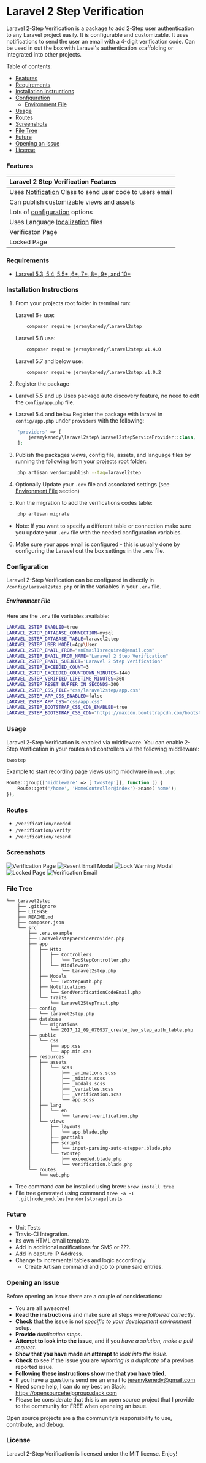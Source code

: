 # Laravel 2 Step Verification
Laravel 2-Step Verification is a package to add 2-Step user authentication to any Laravel project easily. It is configurable and customizable. It uses notifications to send the user an email with a 4-digit verification code. Can be used in out the box with Laravel's authentication scaffolding or integrated into other projects.


Table of contents:
- [Features](#features)
- [Requirements](#requirements)
- [Installation Instructions](#installation-instructions)
- [Configuration](#configuration)
    - [Environment File](#environment-file)
- [Usage](#usage)
- [Routes](#routes)
- [Screenshots](#screenshots)
- [File Tree](#file-tree)
- [Future](#future)
- [Opening an Issue](#opening-an-issue)
- [License](#license)

### Features

| Laravel 2 Step Verification Features |
| :------------ |
| Uses [Notification](https://laravel.com/docs/5.5/notifications) Class to send user code to users email |
| Can publish customizable views and assets |
| Lots of [configuration](#configuration) options |
| Uses Language [localization](https://laravel.com/docs/5.5/localization) files |
| Verificaton Page |
| Locked Page |

### Requirements
* [Laravel 5.3, 5.4, 5.5+ ,6+, 7+, 8+, 9+, and 10+](https://laravel.com/docs/installation)

### Installation Instructions
1. From your projects root folder in terminal run:

    Laravel 6+ use:

    ```bash
        composer require jeremykenedy/laravel2step
    ```

    Laravel 5.8 use:
    ```bash
        composer require jeremykenedy/laravel2step:v1.4.0
    ```

    Laravel 5.7 and below use:

    ```
        composer require jeremykenedy/laravel2step:v1.0.2
    ```

2. Register the package

* Laravel 5.5 and up
Uses package auto discovery feature, no need to edit the `config/app.php` file.

* Laravel 5.4 and below
Register the package with laravel in `config/app.php` under `providers` with the following:

```php
    'providers' => [
        jeremykenedy\laravel2step\laravel2stepServiceProvider::class,
    ];
```

3. Publish the packages views, config file, assets, and language files by running the following from your projects root folder:

```bash
    php artisan vendor:publish --tag=laravel2step
```

4. Optionally Update your `.env` file and associated settings (see [Environment File](#environment-file) section)

5. Run the migration to add the verifications codes table:

```php
    php artisan migrate
```

* Note: If you want to specify a different table or connection make sure you update your `.env` file with the needed configuration variables.

6. Make sure your apps email is configured - this is usually done by configuring the Laravel out the box settings in the `.env` file.

### Configuration
Laravel 2-Step Verification can be configured in directly in `/config/laravel2step.php` or in the variables in your `.env` file.

##### Environment File
Here are the `.env` file variables available:

```bash
LARAVEL_2STEP_ENABLED=true
LARAVEL_2STEP_DATABASE_CONNECTION=mysql
LARAVEL_2STEP_DATABASE_TABLE=laravel2step
LARAVEL_2STEP_USER_MODEL=App\User
LARAVEL_2STEP_EMAIL_FROM="anEmailIsrequired@email.com"
LARAVEL_2STEP_EMAIL_FROM_NAME="Laravel 2 Step Verification"
LARAVEL_2STEP_EMAIL_SUBJECT='Laravel 2 Step Verification'
LARAVEL_2STEP_EXCEEDED_COUNT=3
LARAVEL_2STEP_EXCEEDED_COUNTDOWN_MINUTES=1440
LARAVEL_2STEP_VERIFIED_LIFETIME_MINUTES=360
LARAVEL_2STEP_RESET_BUFFER_IN_SECONDS=300
LARAVEL_2STEP_CSS_FILE="css/laravel2step/app.css"
LARAVEL_2STEP_APP_CSS_ENABLED=false
LARAVEL_2STEP_APP_CSS="css/app.css"
LARAVEL_2STEP_BOOTSTRAP_CSS_CDN_ENABLED=true
LARAVEL_2STEP_BOOTSTRAP_CSS_CDN="https://maxcdn.bootstrapcdn.com/bootstrap/3.3.7/css/bootstrap.min.css"
```

### Usage
Laravel 2-Step Verification is enabled via middleware.
You can enable 2-Step Verification in your routes and controllers via the following middleware:

```php
twostep
```

Example to start recording page views using middlware in `web.php`:

```php
Route::group(['middleware' => ['twostep']], function () {
    Route::get('/home', 'HomeController@index')->name('home');
});
```

### Routes
* ```/verification/needed```
* ```/verification/verify```
* ```/verification/resend```

### Screenshots
![Verification Page](https://s3-us-west-2.amazonaws.com/github-project-images/laravel2step/1-verification-page.jpeg)
![Resent Email Modal](https://s3-us-west-2.amazonaws.com/github-project-images/laravel2step/2-verification-email-resent.jpeg)
![Lock Warning Modal](https://s3-us-west-2.amazonaws.com/github-project-images/laravel2step/3-lock-warning.jpeg)
![Locked Page](https://s3-us-west-2.amazonaws.com/github-project-images/laravel2step/4-lock-screen.jpeg)
![Verification Email](https://s3-us-west-2.amazonaws.com/github-project-images/laravel2step/5-verification-email.jpeg)

### File Tree

```
└── laravel2step
    ├── .gitignore
    ├── LICENSE
    ├── README.md
    ├── composer.json
    └── src
        ├── .env.example
        ├── Laravel2stepServiceProvider.php
        ├── app
        │   ├── Http
        │   │   ├── Controllers
        │   │   │   └── TwoStepController.php
        │   │   └── Middleware
        │   │       └── Laravel2step.php
        │   ├── Models
        │   │   └── TwoStepAuth.php
        │   ├── Notifications
        │   │   └── SendVerificationCodeEmail.php
        │   └── Traits
        │       └── Laravel2StepTrait.php
        ├── config
        │   └── laravel2step.php
        ├── database
        │   └── migrations
        │       └── 2017_12_09_070937_create_two_step_auth_table.php
        ├── public
        │   └── css
        │       ├── app.css
        │       └── app.min.css
        ├── resources
        │   ├── assets
        │   │   └── scss
        │   │       ├── _animations.scss
        │   │       ├── _mixins.scss
        │   │       ├── _modals.scss
        │   │       ├── _variables.scss
        │   │       ├── _verification.scss
        │   │       └── app.scss
        │   ├── lang
        │   │   └── en
        │   │       └── laravel-verification.php
        │   └── views
        │       ├── layouts
        │       │   └── app.blade.php
        │       ├── partials
        │       ├── scripts
        │       │   └── input-parsing-auto-stepper.blade.php
        │       └── twostep
        │           ├── exceeded.blade.php
        │           └── verification.blade.php
        └── routes
            └── web.php

```

* Tree command can be installed using brew: `brew install tree`
* File tree generated using command `tree -a -I '.git|node_modules|vendor|storage|tests`

### Future
* Unit Tests
* Travis-CI Integration.
* Its own HTML email template.
* Add in additional notifications for SMS or ???.
* Add in capture IP Address.
* Change to incremental tables and logic accordingly
    * Create Artisan command and job to prune said entries.

### Opening an Issue
Before opening an issue there are a couple of considerations:
* You are all awesome!
* **Read the instructions** and make sure all steps were *followed correctly*.
* **Check** that the issue is not *specific to your development environment* setup.
* **Provide** *duplication steps*.
* **Attempt to look into the issue**, and if you *have a solution, make a pull request*.
* **Show that you have made an attempt** to *look into the issue*.
* **Check** to see if the issue you are *reporting is a duplicate* of a previous reported issue.
* **Following these instructions show me that you have tried.**
* If you have a questions send me an email to jeremykenedy@gmail.com
* Need some help, I can do my best on Slack: https://opensourcehelpgroup.slack.com
* Please be considerate that this is an open source project that I provide to the community for FREE when openeing an issue.

Open source projects are a the community’s responsibility to use, contribute, and debug.

### License
Laravel 2-Step Verification is licensed under the MIT license. Enjoy!
